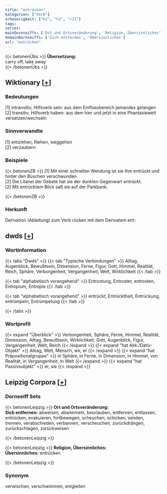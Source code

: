 ```yaml
---
title: "entrücken"
kategorien: ["Verb"]
schwierigkeit: ["k2", "h2", "r21"]
tags:
series:
mainDornseiffs: ['Ort und Ortsveränderung', 'Religion, Übersinnliches']
domainDornseiffs: ['Sich entfernen', 'Übersinnliches']
url: "entrücken"
---
```


{{< betonenÜbs >}}
**Übersetzung:**  
carry off, take away  
{{< /betonenÜbs >}}

## Wiktionary [[+](https://de.wiktionary.org/wiki/entrücken)]

### Bedeutungen
[1] intransitiv, Hilfsverb sein: aus dem Einflussbereich jemandes gelangen  
[2] transitiv, Hilfsverb haben: aus dem hier und jetzt in eine Phantasiewelt versetzen/wechseln  

### Sinnverwandte
[1] entziehen, fliehen, weggehen  
[2] verzaubern  

### Beispiele
{{< betonenZB >}}
[1] Mit einer schnellen Wendung ist sie ihm entrückt und hinter den Büschen verschwunden.  
[2] Die Litanei der Gebete hat sie der dunklen Gegenwart entrückt.  
[2] Mit entrücktem Blick saß sie auf der Parkbank.  

{{< /betonenZB >}}
### Herkunft
Derivation (Ableitung) zum Verb rücken mit dem Derivatem ent-  



## dwds [[+](https://www.dwds.de/wb/entrücken)]

### Wortinformation
{{< tabs "Dwds" >}}
{{< tab "Typische Verbindungen" >}}
Alltag, Augenblick, Bewußtsein, Dimension, Ferne, Figur, Gott, Himmel, Realität, Reich, Sphäre, Verborgenheit, Vergangenheit, Welt, Wirklichkeit
{{< /tab >}}

{{< tab "alphabetisch vorangehend" >}}
Entrostung, Entroster, entrosten, Entropium, Entropie
{{< /tab >}}

{{< tab "alphabetisch vorangehend" >}}
entrückt, Entrücktheit, Entrückung, entrümpeln, Entrümpelung
{{< /tab >}}

{{< /tabs >}}

### Wortprofil
{{< expand "Überblick" >}} Verborgenheit, Sphäre, Ferne, Himmel, Realität, Dimension, Alltag, Bewußtsein, Wirklichkeit, Gott, Augenblick, Figur, Vergangenheit, Welt, Reich {{< /expand >}}
{{< expand "hat Akk./Dativ-Objekt" >}} Alltag, Welt, Mensch, wir, er {{< /expand >}}
{{< expand "hat Präpositionalgruppe" >}} in Sphäre, in Ferne, in Dimension, in Himmel, von Realität, in Vergangenheit, in Welt {{< /expand >}}
{{< expand "hat Passivsubjekt" >}} er, sie {{< /expand >}}

## Leipzig Corpora [[+](https://corpora.uni-leipzig.de/en/res?word=entrücken&corpusId=deu_newscrawl-public_2018)]

### Dornseiff Sets
{{< betonenLeipzig >}}
**Ort und Ortsveränderung:**  
**Sich entfernen:** abweisen, abwimmeln, beurlauben, entfernen, entlassen, entrücken, evakuieren, fortbewegen, scheuchen, schicken, senden, trennen, verabschieden, verbannen, verscheuchen, zurückdrängen, zurückschlagen, zurückweisen  

{{< /betonenLeipzig >}}


{{< betonenLeipzig >}}
**Religion, Übersinnliches:**  
**Übersinnliches:** entrücken  

{{< /betonenLeipzig >}}

### Synonym
verwischen, verschwimmen, entgleiten

